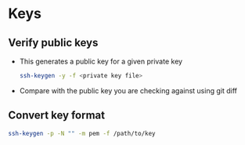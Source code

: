 # Keys

## Verify public keys

- This generates a public key for a given private key

    ```bash
    ssh-keygen -y -f <private key file>
    ```

- Compare with the public key you are checking against using git diff

## Convert key format

```bash
ssh-keygen -p -N "" -m pem -f /path/to/key
```
